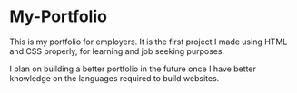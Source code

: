 # My-Portfolio

This is my portfolio for employers. It is the first project I made using HTML and CSS properly, for learning and job seeking purposes.

I plan on building a better portfolio in the future once I have better knowledge on the languages required to build websites.

